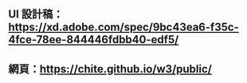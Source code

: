 ## UI 設計稿：https://xd.adobe.com/spec/9bc43ea6-f35c-4fce-78ee-844446fdbb40-edf5/  
## 網頁：https://chite.github.io/w3/public/
